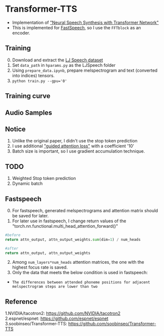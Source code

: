 # Transformer-TTS
- Implementation of ["Neural Speech Synthesis with Transformer Network"](https://arxiv.org/abs/1809.08895)  
- This is implemented for [FastSpeech](https://github.com/Deepest-Project/FastSpeech), so I use the `FFTblock` as an encoder.


## Training  
0. Download and extract the [LJ Speech dataset](https://keithito.com/LJ-Speech-Dataset/)  
1. Set `data_path` in `hparams.py` as the LJSpeech folder  
2. Using `prepare_data.ipynb`, prepare melspectrogram and text (converted into indices) tensors.
3. `python train.py --gpu='0'`


## Training curve  


## Audio Samples    


## Notice  
1. Unlike the original paper, I didn't use the stop token prediction
2. I use additional ["guided attention loss"](https://arxiv.org/pdf/1710.08969.pdf) with a coefficient '10'
3. Batch size is important, so I use gradient accumulation technique.  

## TODO
1. Weighted Stop token prediction  
2. Dynamic batch  

## Fastspeech  
0. For fastspeech, generated melspectrograms and attention matrix should be saved for later.  
1. For later use in fastspeech, I change return values of the "torch.nn.functional.multi_head_attention_forward()"  
```python
#before
return attn_output, attn_output_weights.sum(dim=1) / num_heads  

#after  
return attn_output, attn_output_weights
```  
2. Among `num_layers*num_heads` attention matrices, the one with the highest focus rate is saved.
3. Only the data that meets the below condition is used in fastspeech:  
  - `The differences between attended phoneme positions for adjacent melspectrogram steps are lower than two`  

## Reference
1.NVIDIA/tacotron2: https://github.com/NVIDIA/tacotron2  
2.espnet/espnet: https://github.com/espnet/espnet  
3.soobinseo/Transformer-TTS: https://github.com/soobinseo/Transformer-TTS
